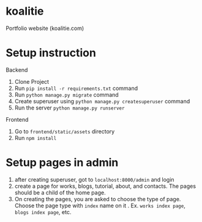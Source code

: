 # koalitie
Portfolio website (koalitie.com)

# Setup instruction

Backend

1. Clone Project
2. Run `pip install -r requirements.txt` command
3. Run `python manage.py migrate` command
4. Create superuser using  `python manage.py createsuperuser` command
5. Run the server `python manage.py runserver`

Frontend

1. Go to `frontend/static/assets` directory
2. Run `npm install`


# Setup pages in admin

1. after creating superuser, got to `localhost:8000/admin` and login
2. create a page for works, blogs, tutorial, about, and contacts. The pages should be a child of the home page. 
3. On creating the pages, you are asked to choose the type of page. Choose the page type with `index` name on it . Ex. `works index page`, `blogs index page`, etc. 


